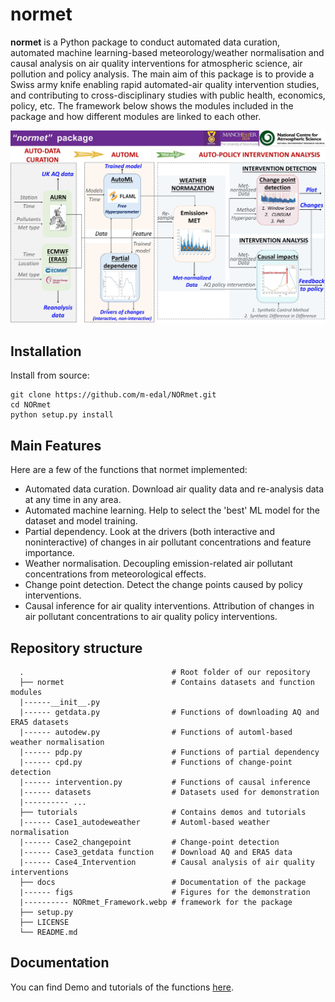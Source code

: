 # **normet**

**normet** is a Python package to conduct automated data curation, automated machine learning-based meteorology/weather normalisation and causal analysis on air quality interventions for atmospheric science, air pollution and policy analysis. The main aim of this package is to provide a Swiss army knife enabling rapid automated-air quality intervention studies, and contributing to cross-disciplinary studies with public health, economics, policy, etc. The framework below shows the modules included in the package and how different modules are linked to each other.

<img src="docs/figs/Framework.jpg" alt="Image" width="800">

## Installation
Install from source:
```
git clone https://github.com/m-edal/NORmet.git
cd NORmet
python setup.py install
```

## Main Features
Here are a few of the functions that normet implemented:

  - Automated data curation. Download air quality data and re-analysis data at any time in any area.
  - Automated machine learning. Help to select the 'best' ML model for the dataset and model training.
  - Partial dependency. Look at the drivers (both interactive and noninteractive) of changes in air pollutant concentrations and feature importance.  
  - Weather normalisation. Decoupling emission-related air pollutant concentrations from meteorological effects.
  - Change point detection. Detect the change points caused by policy interventions.
  - Causal inference for air quality interventions. Attribution of changes in air pollutant concentrations to air quality policy interventions.

## Repository structure

      .                                 # Root folder of our repository
      ├── normet                        # Contains datasets and function modules
      |------__init__.py
      |------ getdata.py                # Functions of downloading AQ and ERA5 datasets
      |------ autodew.py                # Functions of automl-based weather normalisation
      |------ pdp.py                    # Functions of partial dependency
      |------ cpd.py                    # Functions of change-point detection
      |------ intervention.py           # Functions of causal inference
      |------ datasets                  # Datasets used for demonstration
      |---------- ...
      ├── tutorials                     # Contains demos and tutorials
      |------ Case1_autodeweather       # Automl-based weather normalisation
      |------ Case2_changepoint         # Change-point detection
      |------ Case3_getdata function    # Download AQ and ERA5 data
      |------ Case4_Intervention        # Causal analysis of air quality interventions
      ├── docs                          # Documentation of the package
      |------ figs                      # Figures for the demonstration
      |---------- NORmet_Framework.webp # framework for the package             
      ├── setup.py                      
      ├── LICENSE
      └── README.md


## Documentation
You can find Demo and tutorials of the functions [here](https://github.com/m-edal/NORmet/tree/main/tutorials).
